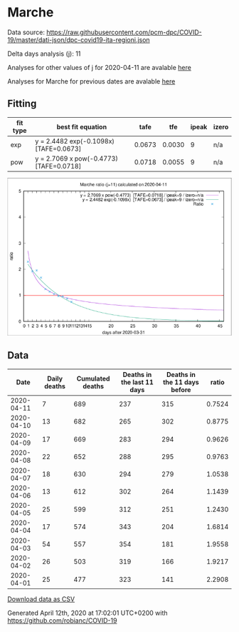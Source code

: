 # Marche

Data source: https://raw.githubusercontent.com/pcm-dpc/COVID-19/master/dati-json/dpc-covid19-ita-regioni.json

Delta days analysis (j): 11

Analyses for other values of j for 2020-04-11 are avalable [here](../2020-04-11/README.md)

Analyses for Marche for previous dates are avalable [here](../README.md)

## Fitting 
|fit type|best fit equation|tafe|tfe|ipeak|izero|
|-------|-----|--------|------|---|---|
|exp|y = 2.4482 exp(-0.1098x)  [TAFE=0.0673]|0.0673|0.0030|9|n/a|
|pow|y = 2.7069 x pow(-0.4773)  [TAFE=0.0718]|0.0718|0.0055|9|n/a|

![Plot](COVID-19_marche_j11_2020-04-11.png)

## Data
|Date|Daily deaths|Cumulated deaths|Deaths in the last 11 days|Deaths in the 11 days before|ratio|
|----|----------|-----------|-------|--------------------|-----|
|2020-04-11|7|689|237|315|0.7524|
|2020-04-10|13|682|265|302|0.8775|
|2020-04-09|17|669|283|294|0.9626|
|2020-04-08|22|652|288|295|0.9763|
|2020-04-07|18|630|294|279|1.0538|
|2020-04-06|13|612|302|264|1.1439|
|2020-04-05|25|599|312|251|1.2430|
|2020-04-04|17|574|343|204|1.6814|
|2020-04-03|54|557|354|181|1.9558|
|2020-04-02|26|503|319|166|1.9217|
|2020-04-01|25|477|323|141|2.2908|

[Download data as CSV](COVID-19_marche_j11_2020-04-11.csv)

Generated April 12th, 2020 at 17:02:01 UTC+0200 with https://github.com/robianc/COVID-19
